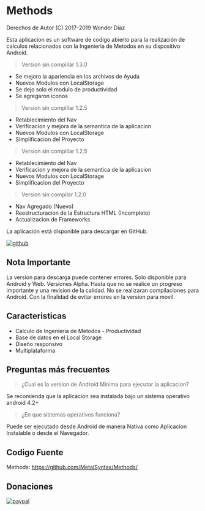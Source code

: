 # Methods
Derechos de Autor (C) 2017-2019 Wonder Diaz

Esta aplicacion es un software de codigo abierto para la realización de calculos relacionados con la Ingenieria de Metodos en su dispositivo Android.

> Version sin complilar 1.3.0
- Se mejoro la apariencia en los archivos de Ayuda
- Nuevos Modulos con LocalStorage
- Se dejo solo el modulo de productividad
- Se agregaron iconos

> Version sin complilar 1.2.5
- Retablecimiento del Nav
- Verificacion y mejora de la semantica de la aplicacion
- Nuevos Modulos con LocalStorage
- Simplificacion del Proyecto

> Version sin complilar 1.2.5
- Retablecimiento del Nav
- Verificacion y mejora de la semantica de la aplicacion
- Nuevos Modulos con LocalStorage
- Simplificacion del Proyecto

> Version sin compilar 1.2.0
- Nav Agregado (Nuevo)
- Reestructuracion de la Estructura HTML (Incompleto)
- Actualizacion de Frameworks

La aplicación está disponible para descargar en GitHub.

[![github](https://gist.githubusercontent.com/meefik/54a54afa7cc1dc600bdb855cb7895a4a/raw/ad617c006a1ac28d067c9a87cec60199ca8fef7c/get-apk-from-github.png)](https://github.com/MetalSyntax/Methods/releases)

## Nota Importante 

La version para descarga puede contener errores. Solo disponible para Android y Web. Versiones Alpha.
Hasta que no se realice un progreso importante y una revision de la calidad. No se realizaran compilaciones para Android. Con la finalidad de evitar errores en la version para movil.

## Caracteristicas

- Calculo de Ingenieria de Metodos - Productividad
- Base de datos en el Local Storage
- Diseño responsivo 
- Multiplataforma

## Preguntas más frecuentes

> ¿Cual es la version de Android Minima para ejecutar la aplicacion?

Se recomienda que la aplicacion sea instalada bajo un sistema operativo android 4.2+

> ¿En que sistemas operativos funciona?

Puede ser ejecutado desde Android de manera Nativa como Aplicacion Instalable o desde el Navegador.

## Codigo Fuente

Methods: https://github.com/MetalSyntax/Methods/

## Donaciones

[![paypal](https://www.paypalobjects.com/en_US/i/btn/btn_donateCC_LG.gif)](paypal.me/MetalSyntax)
